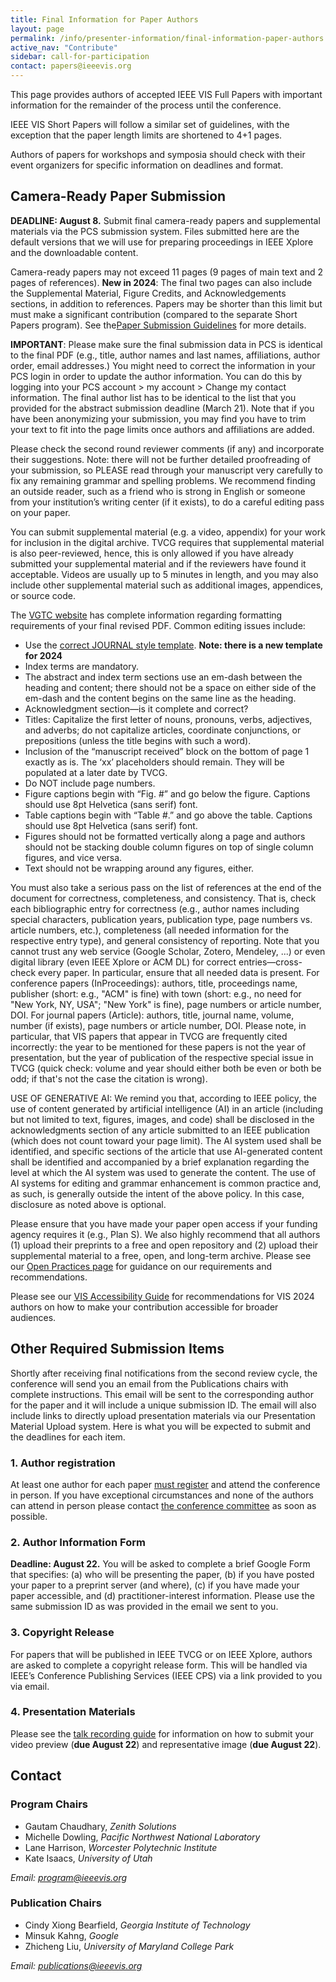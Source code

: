 ```yaml
---
title: Final Information for Paper Authors
layout: page
permalink: /info/presenter-information/final-information-paper-authors
active_nav: "Contribute"
sidebar: call-for-participation
contact: papers@ieeevis.org
---
```


This page provides authors of accepted IEEE VIS Full Papers with important information for the remainder of the process until the conference.

IEEE VIS Short Papers will follow a similar set of guidelines, with the exception that the paper length limits are shortened to 4+1 pages.

Authors of papers for workshops and symposia should check with their event organizers for specific information on deadlines and format.

## Camera-Ready Paper Submission

**DEADLINE: August 8.** Submit final camera-ready papers and supplemental materials via the PCS submission system. Files submitted here are the default versions that we will use for preparing proceedings in IEEE Xplore and the downloadable content.

Camera-ready papers may not exceed 11 pages (9 pages of main text and 2 pages of references). **New in 2024**: The final two pages can also include the Supplemental Material, Figure Credits, and Acknowledgements sections, in addition to references. Papers may be shorter than this limit but must make a significant contribution (compared to the separate Short Papers program). See the[Paper Submission Guidelines](https://ieeevis.org/year/2024/info/call-participation/paper-submission-guidelines) for more details.

**IMPORTANT**: Please make sure the final submission data in PCS is identical to the final PDF (e.g., title, author names and last names, affiliations, author order, email addresses.) You might need to correct the information in your PCS login in order to update the author information. You can do this by logging into your PCS account > my account > Change my contact information. The final author list has to be identical to the list that you provided for the abstract submission deadline (March 21). Note that if you have been anonymizing your submission, you may find you have to trim your text to fit into the page limits once authors and affiliations are added.

Please check the second round reviewer comments (if any) and incorporate their suggestions. Note: there will not be further detailed proofreading of your submission, so PLEASE read through your manuscript very carefully to fix any remaining grammar and spelling problems. We recommend finding an outside reader, such as a friend who is strong in English or someone from your institution’s writing center (if it exists), to do a careful editing pass on your paper.  

You can submit supplemental material (e.g. a video, appendix) for your work for inclusion in the digital archive. TVCG requires that supplemental material is also peer-reviewed, hence, this is only allowed if you have already submitted your supplemental material and if the reviewers have found it acceptable. Videos are usually up to 5 minutes in length, and you may also include other supplemental material such as additional images, appendices, or source code. 

The [VGTC website](https://tc.computer.org/vgtc/publications/journal) has complete information regarding formatting requirements of your final revised PDF. Common editing issues include:
- Use the [correct JOURNAL style template](https://tc.computer.org/vgtc/publications/journal). **Note: there is a new template for 2024**
- Index terms are mandatory.
- The abstract and index term sections use an em-dash between the heading and content; there should not be a space on either side of the em-dash and the content begins on the same line as the heading.
- Acknowledgment section—is it complete and correct?
- Titles: Capitalize the first letter of nouns, pronouns, verbs, adjectives, and adverbs; do not capitalize articles, coordinate conjunctions, or prepositions (unless the title begins with such a word).
- Inclusion of the “manuscript received” block on the bottom of page 1 exactly as is. The ‘xx’ placeholders should remain. They will be populated at a later date by TVCG.
- Do NOT include page numbers.
- Figure captions begin with “Fig. #” and go below the figure.  Captions should use 8pt Helvetica (sans serif) font.
- Table captions begin with “Table #.” and go above the table.  Captions should use 8pt Helvetica (sans serif) font.
- Figures should not be formatted vertically along a page and authors should not be stacking double column figures on top of single column figures, and vice versa.
- Text should not be wrapping around any figures, either.

You must also take a serious pass on the list of references at the end of the document for correctness, completeness, and consistency. That is, check each bibliographic entry for correctness (e.g., author names including special characters, publication years, publication type, page numbers vs. article numbers, etc.), completeness (all needed information for the respective entry type), and general consistency of reporting. Note that you cannot trust any web service (Google Scholar, Zotero, Mendeley, ...) or even digital library (even IEEE Xplore or ACM DL) for correct entries—cross-check every paper. In particular, ensure that all needed data is present. For conference papers (InProceedings): authors, title, proceedings name, publisher (short: e.g., "ACM" is fine) with town (short: e.g., no need for "New York, NY, USA"; "New York" is fine), page numbers or article number, DOI. For journal papers (Article): authors, title, journal name, volume, number (if exists), page numbers or article number, DOI. Please note, in particular, that VIS papers that appear in TVCG are frequently cited incorrectly: the year to be mentioned for these papers is not the year of presentation, but the year of publication of the respective special issue in TVCG (quick check: volume and year should either both be even or both be odd; if that's not the case the citation is wrong).

USE OF GENERATIVE AI: We remind you that, according to IEEE policy, the use of content generated by artificial intelligence (AI) in an article (including but not limited to text, figures, images, and code) shall be disclosed in the acknowledgments section of any article submitted to an IEEE publication (which does not count toward your page limit). The AI system used shall be identified, and specific sections of the article that use AI-generated content shall be identified and accompanied by a brief explanation regarding the level at which the AI system was used to generate the content. The use of AI systems for editing and grammar enhancement is common practice and, as such, is generally outside the intent of the above policy. In this case, disclosure as noted above is optional.

Please ensure that you have made your paper open access if your funding agency requires it (e.g., Plan S). We also highly recommend that all authors (1) upload their preprints to a free and open repository and (2) upload their supplemental material to a free, open, and long-term archive. Please see our [Open Practices page](https://ieeevis.org/year/2024/info/open-practices/open-practices) for guidance on our requirements and recommendations.

Please see our [VIS Accessibility Guide](https://ieeevis.org/year/2024/info/call-participation/make-pdf-accessible) for recommendations for VIS 2024 authors on how to make your contribution accessible for broader audiences.


## Other Required Submission Items

Shortly after receiving final notifications from the second review cycle, the conference will send you an email from the Publications chairs with complete instructions. This email will be sent to the corresponding author for the paper and it will include a unique submission ID. The email will also include links to directly upload presentation materials via our Presentation Material Upload system. Here is what you will be expected to submit and the deadlines for each item.

### 1. Author registration

At least one author for each paper [must register](https://ieeevis.org/year/2024/info/registration/conference-registration) and attend the conference in person. If you have exceptional circumstances and none of the authors can attend in person please contact [the conference committee](mailto:info@ieeevis.org) as soon as possible.

### 2. Author Information Form

**Deadline: August 22.**  You will be asked to complete a brief Google Form that specifies: (a) who will be presenting the paper, (b) if you have posted your paper to a preprint server (and where), (c) if you have made your paper accessible, and (d) practitioner-interest information. Please use the same submission ID as was provided in the email we sent to you.


### 3. Copyright Release

For papers that will be published in IEEE TVCG or on IEEE Xplore, authors are asked to complete a copyright release form. This will be handled via IEEE’s Conference Publishing Services (IEEE CPS) via a link provided to you via email.


### 4. Presentation Materials

Please see the [talk recording guide](https://ieeevis.org/year/2024/info/presenter-information/talk-recording-guide) for information on how to submit your video preview (**due August 22**) and representative image (**due August 22**).  


## Contact

### Program Chairs

* Gautam Chaudhary, *Zenith Solutions* 
* Michelle Dowling, *Pacific Northwest National Laboratory*
* Lane Harrison, *Worcester Polytechnic Institute*
* Kate Isaacs, *University of Utah*

*Email: [program@ieeevis.org](mailto:program@ieeevis.org)*

### Publication Chairs

* Cindy Xiong Bearfield, *Georgia Institute of Technology*
* Minsuk Kahng, *Google*
* Zhicheng Liu, *University of Maryland College Park*


*Email: [publications@ieeevis.org](mailto:publications@ieeevis.org)*


